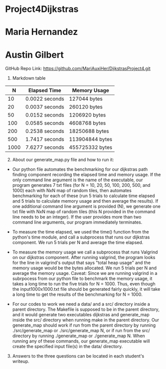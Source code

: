 #    Project4Dijkstras
#    Maria Hernandez 
#    Austin Gilbert

GitHub Repo Link: https://github.com/MariAuxiHer/DijkstrasProject4.git

1. Markdown table

| N             | Elapsed Time  | Memory Usage    |
|---------------|---------------|-----------------|
| 10            | 0.0022 seconds| 127044 bytes    |
| 20            | 0.0037 seconds| 260120 bytes    |
| 50            | 0.0152 seconds| 1206920 bytes   |
| 100           | 0.0585 seconds| 4608768 bytes   |
| 200           | 0.2538 seconds| 18250688 bytes  |
| 500           | 1.7417 seconds| 113904844 bytes |
| 1000          | 7.6277 seconds| 455725332 bytes |



2. About our generate_map.py file and how to run it:

- Our python file automates the benchmarking for our dijkstras path finding component recording the elapsed time and memory usage. If the only command line argument is the name of the executable, our program generates 7 txt files (for N = 10, 20, 50, 100, 200, 500, and 1000) each with NxN map of random tiles, then automates benchmarking for each of these (run 5 trials to calculate time elapsed and 5 trials to calculate memory usage and then average the results). If one additional command line argument is provided (N), we generate one txt file with NxN map of random tiles (this N provided in the command line needs to be an integer). If the user provides more than two command line arguments, our program immediately terminates. 

- To measure the time elapsed, we used the time() function from the python's time module, and call a subprocess that runs our dijkstras component. We run 5 trials per N and average the time elapsed. 

- To measure the memory usage we call a subprocess that runs Valgrind on our dijkstras component. After running valgrind, the program looks for the line in valgrind's output that says "total heap usage" and the memory usage would be the bytes allocated. We run 5 trials per N and average the memory usage. 
Caveat: Since we are running valgrind in a subrpocess from our python file to benchmark the memory usage, it takes a long time to run the five trials for N = 1000. Thus, even though the input1000x1000.txt file should be generated fairly quickly, it will take a long time to get the results of the benchmarking for N = 1000. 

- For our codes to work we need a data/ and a src/ directory inside a parent directory. The Makefile is supposed to be in the parent directory, and it would generate two executables dijkstras and generate_map inside the src/ directory when running make in the parent directory. Our generate_map should work if run from the parent directory by running ./src/generate_map or ./src/generate_map N, or if run from the src/ directory by running ./generate_map or ./generate_map N. When running any of these commands, our generate_map executable will create the specified input file(s) in the data/ directory. 

3. Answers to the three questions can be located in each student's writeup. 
